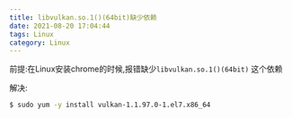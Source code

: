 ```yaml
---
title: libvulkan.so.1()(64bit)缺少依赖
date: 2021-08-20 17:04:44
tags: Linux
category: Linux
---
```


前提:在Linux安装chrome的时候,报错缺少```libvulkan.so.1()(64bit)``` 这个依赖


解决:
```bash
$ sudo yum -y install vulkan-1.1.97.0-1.el7.x86_64
```


